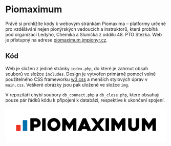 # Piomaximum
Právě si prohlížíte kódy k webovým stránkám Piomaxima – platformy určené pro vzdělávání nejen pionýrských vedoucích a instruktorů, která probíhá pod organizací Ledyho, Chemika a Sluníčka z oddílu 48. PTO Stezka. Web je přístupný na adrese [piomaximum.jmpionyr.cz](http://piomaximum.jmpionyr.cz/).

## Kód
Web je složen z jediné stránky `index.php`, do které je zahrnut obsah souborů ve složce `includes`. Design je vytvořen primárně pomocí volně použitelného CSS frameworku [w3.css](https://www.w3schools.com/w3css/default.asp) a menších stylových úprav v `main.css`. Veškeré obrázky jsou pak uložené ve složce `img`.

V repozitáři chybí soubory `db_connect.php` a `db_close.php`, které obsahují pouze pár řádků kódu k připojení k databázi, respektive k ukončení spojení.

![Piomaximum](img/logo-safezone.png)

